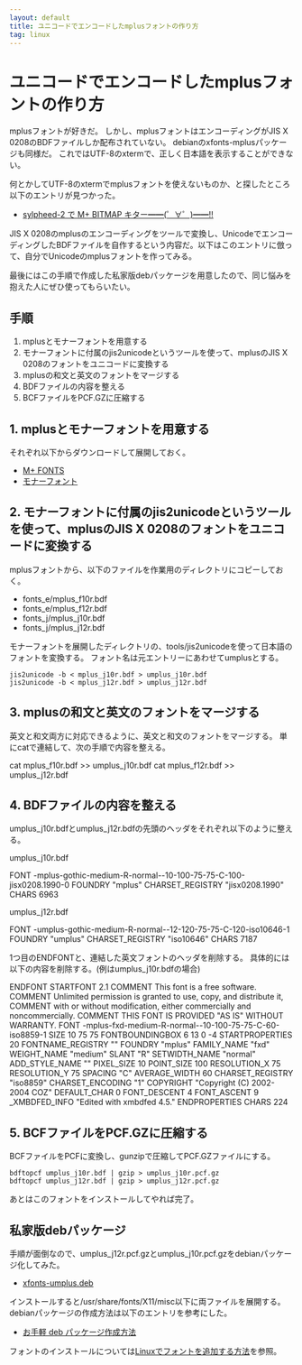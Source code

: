 ```yaml
---
layout: default
title: ユニコードでエンコードしたmplusフォントの作り方
tag: linux
---
```


# ユニコードでエンコードしたmplusフォントの作り方

mplusフォントが好きだ。
しかし、mplusフォントはエンコーディングがJIS X 0208のBDFファイルしか配布されていない。
debianのxfonts-mplusパッケージも同様だ。
これではUTF-8のxtermで、正しく日本語を表示することができない。

何とかしてUTF-8のxtermでmplusフォントを使えないものか、と探したところ以下のエントリが見つかった。

- [sylpheed-2 で M+ BITMAP キター━━(゜∀゜)━━!!](http://d.hatena.ne.jp/nevil/20050829/p2)

JIS X 0208のmplusのエンコーディングをツールで変換し、UnicodeでエンコーディングしたBDFファイルを自作するという内容だ。以下はこのエントリに倣って、自分でUnicodeのmplusフォントを作ってみる。

最後にはこの手順で作成した私家版debパッケージを用意したので、同じ悩みを抱えた人にぜひ使ってもらいたい。

## 手順

1. mplusとモナーフォントを用意する
2. モナーフォントに付属のjis2unicodeというツールを使って、mplusのJIS X 0208のフォントをユニコードに変換する
3. mplusの和文と英文のフォントをマージする
4. BDFファイルの内容を整える
5. BCFファイルをPCF.GZに圧縮する

## 1. mplusとモナーフォントを用意する

それぞれ以下からダウンロードして展開しておく。

- [M+ FONTS](http://sourceforge.jp/projects/mplus-fonts/downloads/5030/mplus_bitmap_fonts-2.2.4.tar.gz/)
- [モナーフォント](http://sourceforge.net/projects/monafont/files/monafont/monafont-2.90/monafont-2.90.tar.bz2/download)

## 2. モナーフォントに付属のjis2unicodeというツールを使って、mplusのJIS X 0208のフォントをユニコードに変換する

mplusフォントから、以下のファイルを作業用のディレクトリにコピーしておく。

- fonts_e/mplus_f10r.bdf
- fonts_e/mplus_f12r.bdf
- fonts_j/mplus_j10r.bdf
- fonts_j/mplus_j12r.bdf

モナーフォントを展開したディレクトリの、tools/jis2unicodeを使って日本語のフォントを変換する。
フォント名は元エントリーにあわせてumplusとする。

    jis2unicode -b < mplus_j10r.bdf > umplus_j10r.bdf
    jis2unicode -b < mplus_j12r.bdf > umplus_j12r.bdf


## 3. mplusの和文と英文のフォントをマージする

英文と和文両方に対応できるように、英文と和文のフォントをマージする。
単にcatで連結して、次の手順で内容を整える。

   cat mplus_f10r.bdf >> umplus_j10r.bdf
   cat mplus_f12r.bdf >> umplus_j12r.bdf

## 4. BDFファイルの内容を整える

umplus_j10r.bdfとumplus_j12r.bdfの先頭のヘッダをそれぞれ以下のように整える。

umplus_j10r.bdf

FONT -mplus-gothic-medium-R-normal--10-100-75-75-C-100-jisx0208.1990-0
FOUNDRY "mplus"
CHARSET_REGISTRY "jisx0208.1990"
CHARS 6963

umplus_j12r.bdf

FONT -umplus-gothic-medium-R-normal--12-120-75-75-C-120-iso10646-1
FOUNDRY "umplus"
CHARSET_REGISTRY "iso10646"
CHARS 7187

1つ目のENDFONTと、連結した英文フォントのヘッダを削除する。
具体的には以下の内容を削除する。(例はumplus_j10r.bdfの場合)

ENDFONT
STARTFONT 2.1
COMMENT This font is a free software.
COMMENT Unlimited permission is granted to use, copy, and distribute it,
COMMENT with or without modification, either commercially and noncommercially.
COMMENT THIS FONT IS PROVIDED "AS IS" WITHOUT WARRANTY.
FONT -mplus-fxd-medium-R-normal--10-100-75-75-C-60-iso8859-1
SIZE 10 75 75
FONTBOUNDINGBOX 6 13 0 -4
STARTPROPERTIES 20
FONTNAME_REGISTRY ""
FOUNDRY "mplus"
FAMILY_NAME "fxd"
WEIGHT_NAME "medium"
SLANT "R"
SETWIDTH_NAME "normal"
ADD_STYLE_NAME ""
PIXEL_SIZE 10
POINT_SIZE 100
RESOLUTION_X 75
RESOLUTION_Y 75
SPACING "C"
AVERAGE_WIDTH 60
CHARSET_REGISTRY "iso8859"
CHARSET_ENCODING "1"
COPYRIGHT "Copyright (C) 2002-2004 COZ"
DEFAULT_CHAR 0
FONT_DESCENT 4
FONT_ASCENT 9
_XMBDFED_INFO "Edited with xmbdfed 4.5."
ENDPROPERTIES
CHARS 224

## 5. BCFファイルをPCF.GZに圧縮する

BCFファイルをPCFに変換し、gunzipで圧縮してPCF.GZファイルにする。

    bdftopcf umplus_j10r.bdf | gzip > umplus_j10r.pcf.gz
    bdftopcf umplus_j12r.bdf | gzip > umplus_j12r.pcf.gz

あとはこのフォントをインストールしてやれば完了。

## 私家版debパッケージ

手順が面倒なので、umplus_j12r.pcf.gzとumplus_j10r.pcf.gzをdebianパッケージ化してみた。

- [xfonts-umplus.deb](https://github.com/xmisao/xfonts-umplus/raw/master/xfonts-umplus.deb)

インストールすると/usr/share/fonts/X11/misc以下に両ファイルを展開する。
debianパッケージの作成方法は以下のエントリを参考にした。

- [お手軽 deb パッケージ作成方法](http://d.hatena.ne.jp/conceal-rs/20090518/1242643016)

フォントのインストールについては[Linuxでフォントを追加する方法](http://www.xmisao.com/2013/08/17/how-to-add-fonts-on-linux.html)を参照。

